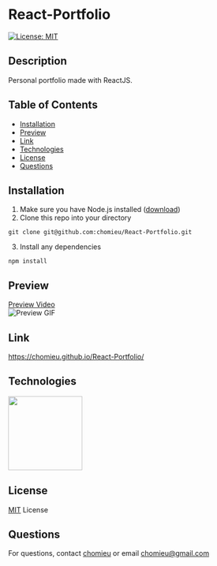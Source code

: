 # React-Portfolio
[![License: MIT](https://img.shields.io/badge/License-MIT-yellow.svg)](https://choosealicense.com/licenses/mit/)
        
## Description
Personal portfolio made with ReactJS.

## Table of Contents
* [Installation](#installation)
* [Preview](#preview)
* [Link](#link)
* [Technologies](#technologies)
* [License](#license)
* [Questions](#questions)
        
## Installation
1. Make sure you have Node.js installed ([download](https://nodejs.org/en/))
2. Clone this repo into your directory
```
git clone git@github.com:chomieu/React-Portfolio.git
```
3. Install any dependencies
```
npm install
```

## Preview
[Preview Video]()</br>
![Preview GIF](./preview.gif)

## Link
<https://chomieu.github.io/React-Portfolio/>

## Technologies
<img src="https://d23wxovozhm1zu.cloudfront.net/uploads/technologies/logos/big/20/original/renuo_technology_react-large.png?v=63748570849" width="150" />

## License
[MIT](./LICENSE) License

## Questions
For questions, contact [chomieu](https://github.com/chomieu) or email chomieu@gmail.com
